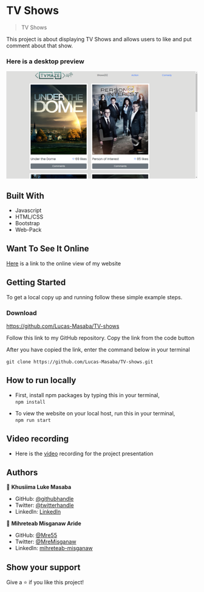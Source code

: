 # TV Shows

> TV Shows

This project is about displaying TV Shows and allows users to like and put comment about that show. 

### Here is a desktop preview
![screenshot](/screenshot.png)

## Built With

- Javascript
- HTML/CSS
- Bootstrap
- Web-Pack

## Want To See It Online
[Here](https://lucas-masaba.github.io/TV-shows/dist) is a link to the online view of my website

## Getting Started


To get a local copy up and running follow these simple example steps.

### Download 
https://github.com/Lucas-Masaba/TV-shows
 
Follow this link to my GitHub repository. Copy the link from the code button
 
After you have copied the link, enter the command below in your terminal
 
`git clone https://github.com/Lucas-Masaba/TV-shows.git`

## How to run locally

- First, install npm packages by typing this in your terminal, <br>
`npm install`

- To view the website on your local host, run this in your terminal, <br>
`npm run start`

## Video recording

- Here is the [video](https://drive.google.com/file/d/1jiCxhbTxNj7t1zAezw9bfVnQa5vFhL1e/view?usp=sharing) recording for the project presentation 

## Authors

👤 **Khusiima Luke Masaba**

- GitHub: [@githubhandle](https://github.com/Lucas-Masaba)
- Twitter: [@twitterhandle](https://twitter.com/MasabaLuke)
- LinkedIn: [LinkedIn](https://linkedin.com/in/khusiima-luke-masaba-59060a121)

👤 **Mihreteab Misganaw Aride**

- GitHub: [@Mre55](https://github.com/Mre55)
- Twitter: [@MreMisganaw](https://twitter.com/MreMisganaw)
- LinkedIn: [mihreteab-misganaw](https://www.linkedin.com/in/mihreteab-misganaw-86249812b/)


## Show your support

Give a ⭐️ if you like this project! 

